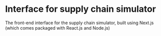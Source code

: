 # Interface for supply chain simulator
The front-end interface for the supply chain simulator, built using Next.js (which comes packaged with React.js and Node.js)